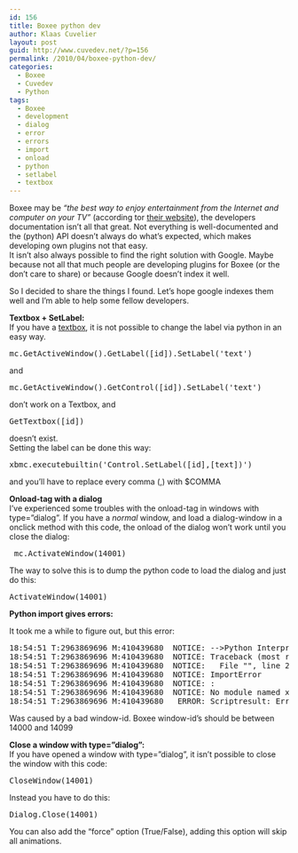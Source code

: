 ```yaml
---
id: 156
title: Boxee python dev
author: Klaas Cuvelier
layout: post
guid: http://www.cuvedev.net/?p=156
permalink: /2010/04/boxee-python-dev/
categories:
  - Boxee
  - Cuvedev
  - Python
tags:
  - Boxee
  - development
  - dialog
  - error
  - errors
  - import
  - onload
  - python
  - setlabel
  - textbox
---
```

Boxee may be *&#8220;the best way to enjoy entertainment from the Internet and computer on your TV&#8221;* (according tor <a href="http://www.boxee.tv" target="_blank">their website</a>), the developers documentation isn&#8217;t all that great. Not everything is well-documented and the (python) API doesn&#8217;t always do what&#8217;s expected, which makes developing own plugins not that easy.  
It isn&#8217;t also always possible to find the right solution with Google. Maybe because not all that much people are developing plugins for Boxee (or the don&#8217;t care to share) or because Google doesn&#8217;t index it well.

So I decided to share the things I found. Let&#8217;s hope google indexes them well and I&#8217;m able to help some fellow developers.

**Textbox + SetLabel:**  
If you have a [textbox][1], it is not possible to change the label via python in an easy way.

<pre lang="python">mc.GetActiveWindow().GetLabel([id]).SetLabel('text')</pre>

and

<pre lang="python">mc.GetActiveWindow().GetControl([id]).SetLabel('text')</pre>

don&#8217;t work on a Textbox, and

<pre lang="python">GetTextbox([id])</pre>

doesn&#8217;t exist.  
Setting the label can be done this way:

<pre lang="python">xbmc.executebuiltin('Control.SetLabel([id],[text])')</pre>

and you&#8217;ll have to replace every comma (,) with $COMMA

**Onload-tag with a dialog**  
I&#8217;ve experienced some troubles with the onload-tag in windows with type=&#8221;dialog&#8221;. If you have a *normal* window, and load a dialog-window in a onclick method with this code, the onload of the dialog won&#8217;t work until you close the dialog:

<pre lang="xml"> mc.ActivateWindow(14001) </pre>

The way to solve this is to dump the python code to load the dialog and just do this:

<pre lang="xml">ActivateWindow(14001)</pre>

**Python import gives errors:**

It took me a while to figure out, but this error:

<pre lang="xml">18:54:51 T:2963869696 M:410439680  NOTICE: --&gt;Python Interpreter Initialized&lt;--
18:54:51 T:2963869696 M:410439680  NOTICE: Traceback (most recent call last):
18:54:51 T:2963869696 M:410439680  NOTICE:   File "", line 2, in ?
18:54:51 T:2963869696 M:410439680  NOTICE: ImportError
18:54:51 T:2963869696 M:410439680  NOTICE: :
18:54:51 T:2963869696 M:410439680  NOTICE: No module named xxxxxxx
18:54:51 T:2963869696 M:410439680   ERROR: Scriptresult: Error</pre>

Was caused by a bad window-id. Boxee window-id&#8217;s should be between 14000 and 14099

**Close a window with type=&#8221;dialog&#8221;:**  
If you have opened a window with type=&#8221;dialog&#8221;, it isn&#8217;t possible to close the window with this code:

<pre lang="xml">CloseWindow(14001)</pre>

Instead you have to do this:

<pre lang="xml">Dialog.Close(14001)</pre>

You can also add the &#8220;force&#8221; option (True/False), adding this option will skip all animations.

 [1]: http://developer.boxee.tv/Textbox_Control